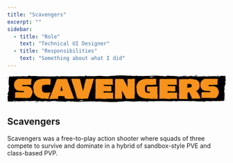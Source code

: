 ```yaml
---
title: "Scavengers"
excerpt: ""
sidebar:
  - title: "Role"
    text: "Technical UI Designer"
  - title: "Responsibilities"
    text: "Something about what I did"
---
```

![The Scavengers logo](/assets/images/scavengers/scavengers_logo_180306.png "Scavengers")<br>
## Scavengers
Scavengers was a free-to-play action shooter where squads of three compete to survive and dominate in a hybrid of sandbox-style PVE and class-based PVP.